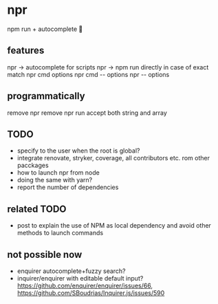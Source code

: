 # npr
npm run + autocomplete 🎉


## features
npr -> autocomplete for scripts
npr -> npm run directly in case of exact match
npr cmd options
npr cmd -- options
npr -- options
## programmatically
remove npr
remove npr run
accept both string and array

## TODO
- specify to the user when the root is global?
- integrate renovate, stryker, coverage, all contributors etc. rom other pacckages
- how to launch npr from node
- doing the same with yarn?
- report the number of dependencies

## related TODO
- post to explain the use of NPM as local dependency and avoid other methods to launch commands

## not possible now
- enquirer autocomplete+fuzzy search?
- inquirer/enquirer with editable default input? https://github.com/enquirer/enquirer/issues/66, https://github.com/SBoudrias/Inquirer.js/issues/590

